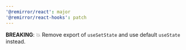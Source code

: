 ```yaml
---
'@remirror/react': major
'@remirror/react-hooks': patch
---
```


**BREAKING**: 💥 Remove export of `useSetState` and use default `useState` instead.
